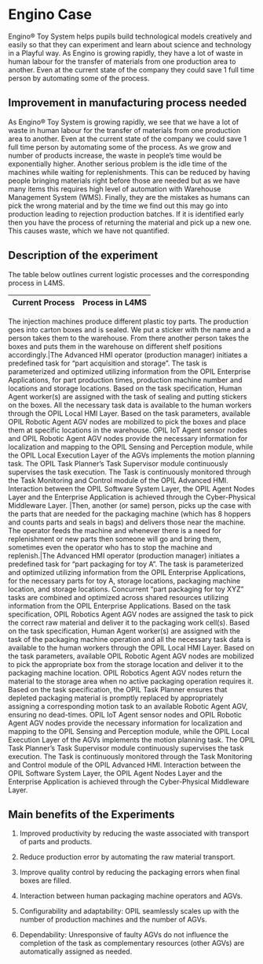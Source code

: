 # Engino Case
Engino® Toy System helps pupils build technological models creatively and easily so that they can experiment and learn about science and technology in a Playful way. As Engino is growing rapidly, they have a lot of waste in human labour for the transfer of materials from one production area to another. Even at the current state of the company they could save 1 full time person by automating some of the process.

## Improvement in manufacturing process needed
As Engino® Toy System  is growing rapidly, we see that we have a lot of waste in human labour for the transfer of materials from one production area to another. Even at the current state of the company we could save 1 full time person by automating some of the process. As we grow and number of products increase, the waste in people’s time would be exponentially higher.
Another serious problem is the idle time of the machines while waiting for replenishments. This can be reduced by having people bringing materials right before those are needed but as we have many items this requires high level of automation with Warehouse Management System (WMS). 
Finally, they are the mistakes as humans can pick the wrong material and by the time we find out this may go into production leading to rejection production batches. If it is identified early then you have the process of returning the material and pick up a new one. This causes waste, which we have not quantified.

## Description of the experiment
The table below outlines current logistic processes and the corresponding process in L4MS.


Current Process | Process in L4MS          
------------|:--------------------------
The injection machines produce different plastic toy parts. 
The production goes into carton boxes and is sealed. 
We put a sticker with the name and a person takes them to the warehouse. 
From there another person takes the boxes and puts them in the warehouse on different shelf positions accordingly.|The Advanced HMI operator (production manager) initiates a predefined task for “part acquisition and storage”. The task is parameterized and optimized utilizing information from the OPIL Enterprise Applications, for part production times, production machine number and locations and storage locations. 
Based on the task specification, Human Agent worker(s) are assigned with the task of sealing and putting stickers on the boxes. All the necessary task data is available to the human workers through the  OPIL Local HMI Layer. 
Based on the task parameters, available OPIL Robotic Agent AGV nodes are mobilized to pick the boxes and place them at specific locations in the warehouse. OPIL IoT Agent sensor nodes and OPIL Robotic Agent AGV nodes provide the necessary information for localization and mapping to the OPIL Sensing and Perception module, while the OPIL Local Execution Layer of the AGVs implements the motion planning task. 
The OPIL Task Planner’s Task Supervisor module continuously supervises the task execution. The Task is continuously monitored through the Task Monitoring and Control module of the OPIL Advanced HMI. 
Interaction between the OPIL Software System Layer, the OPIL Agent Nodes Layer and the Enterprise Application is achieved through the Cyber-Physical Middleware Layer.
|Then, another (or same) person, picks up the case with the parts that are needed for the packaging machine (which has 8 hoppers and counts parts and seals in bags) and delivers those near the machine. 
The operator feeds the machine and whenever there is a need for replenishment or new parts then someone will go and bring them, sometimes even the operator who has to stop the machine and replenish.|The Advanced HMI operator (production manager) initiates a predefined task for “part packaging for toy A”. The task is parameterized and optimized utilizing information from the OPIL Enterprise Applications, for the necessary parts for toy A, storage locations, packaging machine location, and storage locations. Concurrent “part packaging for toy XYZ” tasks are combined and optimized across shared resources utilizing information from the OPIL Enterprise Applications. 
Based on the task specification, OPIL Robotics Agent AGV nodes are assigned the task to pick the correct raw material and deliver it to the packaging work cell(s). Based on the task specification, Human Agent worker(s) are assigned with the task of the packaging machine operation and all the necessary task data is available to the human workers through the  OPIL Local HMI Layer. 
Based on the task parameters, available OPIL Robotic Agent AGV nodes are mobilized to pick the appropriate box from the storage location and deliver it to the packaging machine location. OPIL Robotics Agent AGV nodes return the material to the storage area when no active packaging operation requires it. 
Based on the task specification, the OPIL Task Planner ensures that depleted packaging material is promptly replaced by appropriately assigning a corresponding motion task to an available Robotic Agent AGV, ensuring no dead-times. 
OPIL IoT Agent sensor nodes and OPIL Robotic Agent AGV nodes provide the necessary information for localization and mapping to the OPIL Sensing and Perception module, while the OPIL Local Execution Layer of the AGVs implements the motion planning task. The OPIL Task Planner’s Task Supervisor module continuously supervises the task execution. 
The Task is continuously monitored through the Task Monitoring and Control module of the OPIL Advanced HMI. Interaction between the OPIL Software System Layer, the OPIL Agent Nodes Layer and the Enterprise Application is achieved through the Cyber-Physical Middleware Layer.

## Main benefits of the Experiments

1. Improved productivity by reducing the waste associated with transport of parts and products.

2. Reduce production error by automating the raw material transport.

3. Improve quality control by reducing the packaging errors when final boxes are filled.

4. Interaction between human packaging machine operators and AGVs.

5. Configurability and adaptability: OPIL seamlessly scales up with the number of production machines and the number of AGVs.

6. Dependability: Unresponsive of faulty AGVs do not influence the completion of the task as complementary resources (other AGVs) are automatically assigned as needed.

